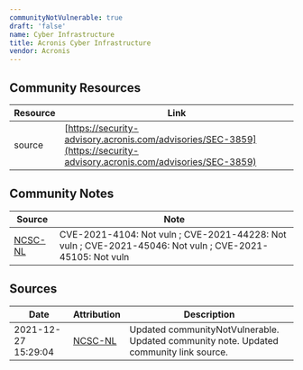 ```yaml
---
communityNotVulnerable: true
draft: 'false'
name: Cyber Infrastructure
title: Acronis Cyber Infrastructure
vendor: Acronis
---
```



## Community Resources
| Resource | Link |
| --- | --- |
| source | [https://security-advisory.acronis.com/advisories/SEC-3859](https://security-advisory.acronis.com/advisories/SEC-3859) |

## Community Notes
| Source | Note |
| --- | --- |
| [NCSC-NL](https://github.com/NCSC-NL/log4shell/blob/main/software/README.md) | CVE-2021-4104: Not vuln ; CVE-2021-44228: Not vuln ; CVE-2021-45046: Not vuln ; CVE-2021-45105: Not vuln </ul> |

## Sources
| Date | Attribution | Description |
| --- | --- | --- |
| 2021-12-27 15:29:04 | [NCSC-NL](https://github.com/NCSC-NL/log4shell/blob/main/software/README.md) | Updated communityNotVulnerable. Updated community note. Updated community link source.  |
